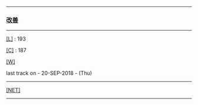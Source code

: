 
---

### [改善](https://en.wikipedia.org/wiki/Kaizen)

---

[[L]](https://github.com/ttltrk/ELSE/blob/master/LAN/ENG/LAN.MD) : 193

[[C]](https://github.com/ttltrk/PRG/blob/master/CODING.MD) : 187

[[W]](https://github.com/ttltrk/ELSE/blob/master/PWR/PWR.MD)

last track on - 20-SEP-2018 - (Thu)

---

[[NET]](http://ttltrk.net/)

---

